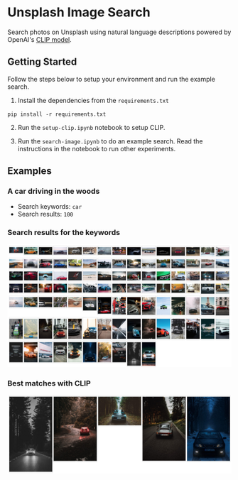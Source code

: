 # Unsplash Image Search

Search photos on Unsplash using natural language descriptions powered by OpenAI's [CLIP model](https://github.com/openai/CLIP).

## Getting Started

Follow the steps below to setup your environment and run the example search.

1. Install the dependencies from the `requirements.txt`

```
pip install -r requirements.txt
```

2. Run the `setup-clip.ipynb` notebook to setup CLIP.

3. Run the `search-image.ipynb` to do an example search. Read the instructions in the notebook to run other experiments.

## Examples

### A car driving in the woods

-   Search keywords: `car`
-   Search results: `100`

### Search results for the keywords

![Search results for "car" on Unsplash](images/car_woods_all.jpg)

### Best matches with CLIP

![Selected images for "a car driving in the woods" using CLIP](images/car_woods_clip.jpg)

